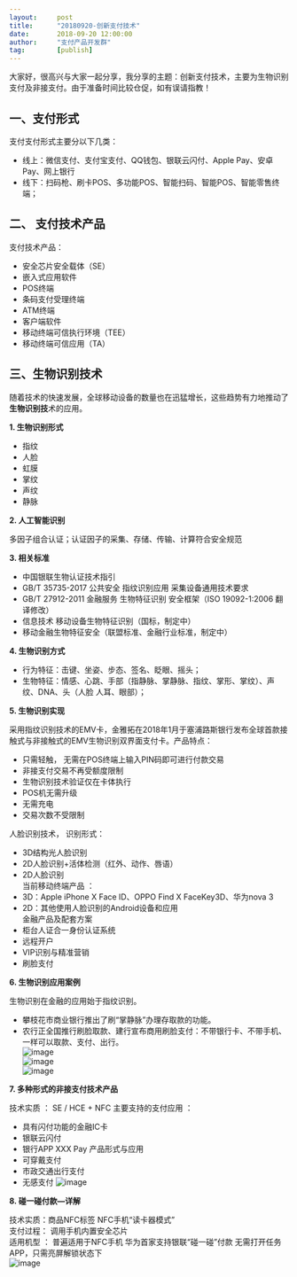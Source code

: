```yaml
---  
layout:     post   
title:      "20180920-创新支付技术"  
date:       2018-09-20 12:00:00  
author:     "支付产品开发群"  
tag:		[publish] 
---
```



大家好，很高兴与大家一起分享，我分享的主题：创新支付技术，主要为生物识别支付及非接支付。由于准备时间比较仓促，如有误请指教！  

## 一、支付形式

支付支付形式主要分以下几类：  
- 线上：微信支付、支付宝支付、QQ钱包、银联云闪付、Apple Pay、安卓Pay、网上银行   
- 线下：扫码枪、刷卡POS、多功能POS、智能扫码、智能POS、智能零售终端；  

## 二、 支付技术产品  

支付技术产品：  
- 安全芯片安全载体（SE）  
- 嵌入式应用软件  
- POS终端  
- 条码支付受理终端  
- ATM终端  
- 客户端软件  
- 移动终端可信执行环境（TEE）  
- 移动终端可信应用（TA）  

## 三、生物识别技术  

随着技术的快速发展，全球移动设备的数量也在迅猛增长，这些趋势有力地推动了**生物识别技**术的应用。    

**1. 生物识别形式**

- 指纹
- 人脸
- 虹膜
- 掌纹
- 声纹
- 静脉

**2. 人工智能识别** 

多因子组合认证；认证因子的采集、存储、传输、计算符合安全规范

**3. 相关标准**  

- 中国银联生物认证技术指引
- GB/T 35735-2017 公共安全 指纹识别应用 采集设备通用技术要求 
- GB/T 27912-2011 金融服务 生物特征识别 安全框架（ISO 19092-1:2006 翻译修改） 
- 信息技术 移动设备生物特征识别（国标，制定中） 
- 移动金融生物特征安全（联盟标准、金融行业标准，制定中）  

**4. 生物识别方式**  

- 行为特征：击键、坐姿、步态、签名、眨眼、摇头；  
- 生物特征：情感、心跳、手部（指静脉、掌静脉、指纹、掌形、掌纹）、声纹、DNA、头（人脸 人耳、眼部）；  
   
**5. 生物识别实现**  

采用指纹识别技术的EMV卡，金雅拓在2018年1月于塞浦路斯银行发布全球首款接触式与非接触式的EMV生物识别双界面支付卡。产品特点： 
- 只需轻触， 无需在POS终端上输入PIN码即可进行付款交易
- 非接支付交易不再受额度限制 
- 生物识别技术验证仅在卡体执行 
- POS机无需升级 
- 无需充电 
- 交易次数不受限制

人脸识别技术， 识别形式：    
- 3D结构光人脸识别   
- 2D人脸识别+活体检测（红外、动作、唇语）   
- 2D人脸识别  
当前移动终端产品 ： 
- 3D：Apple iPhone X Face ID、OPPO Find X FaceKey3D、华为nova 3   
- 2D：其他使用人脸识别的Android设备和应用   
金融产品及配套方案 
- 柜台人证合一身份认证系统 
- 远程开户 
- VIP识别与精准营销 
- 刷脸支付

**6. 生物识别应用案例**  

生物识别在金融的应用始于指纹识别。
- 攀枝花市商业银行推出了刷“掌静脉”办理存取款的功能。  
- 农行正全国推行刷脸取款、建行宣布商用刷脸支付：不带银行卡、不带手机、一样可以取款、支付、出行。  
![image](http://static.cocolian.cn/img/20180920_213624.png)   
![image](http://static.cocolian.cn/img/20180920_213628.png)   
![image](http://static.cocolian.cn/img/20180920_213636.png)   

**7. 多种形式的非接支付技术产品**  

技术实质 ： SE / HCE + NFC 
主要支持的支付应用 ：
- 具有闪付功能的金融IC卡 
- 银联云闪付 
- 银行APP  XXX Pay 
产品形式与应用 
- 可穿戴支付 
- 市政交通出行支付 
- 无感支付
![image](http://static.cocolian.cn/img/20180920_213749.png)

**8. 碰一碰付款—详解**     

技术实质：商品NFC标签 NFC手机“读卡器模式”   
支付过程： 调用手机内置安全芯片   
适用机型 ： 普遍适用于NFC手机 华为首家支持银联“碰一碰”付款 无需打开任务APP，只需亮屏解锁状态下   
![image](http://static.cocolian.cn/img/20180920_213803.png)
